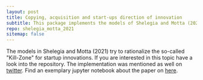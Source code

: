 ```yaml
---
layout: post
title: Copying, acquisition and start-ups direction of innovation
subtitle: This package implements the models of Shelegia and Motta (2021).
repo: shelegia_motta_2021
sitemap: false
---
```


The models in Shelegia and Motta (2021) try to rationalize the so-called "Kill-Zone" for startup innovations. If you are interested in this topic have a look into the repository.
The implementation was mentioned as well on [twitter](https://twitter.com/IgorLetina/status/1470103044645953539). Find an exemplary jupyter notebook about the paper on [here](https://manuelbieri.github.io/shelegia_motta_2021/demo.html).
